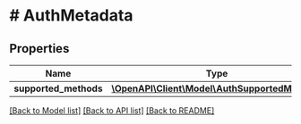 # # AuthMetadata

## Properties

Name | Type | Description | Notes
------------ | ------------- | ------------- | -------------
**supported_methods** | [**\OpenAPI\Client\Model\AuthSupportedMethods**](AuthSupportedMethods.md) |  |

[[Back to Model list]](../../README.md#models) [[Back to API list]](../../README.md#endpoints) [[Back to README]](../../README.md)
